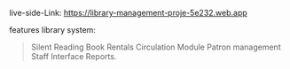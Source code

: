 live-side-Link: https://library-management-proje-5e232.web.app


features library system:

>Silent Reading
> Book Rentals
>Circulation Module
>Patron management
>Staff Interface
>Reports.